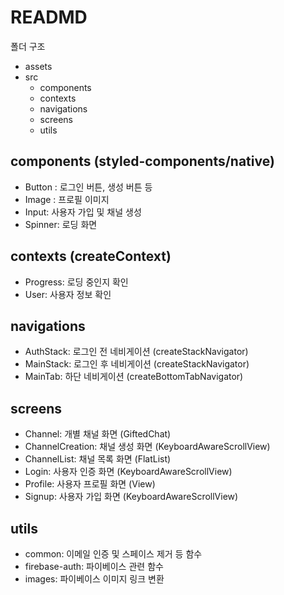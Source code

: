 # READMD

폴더 구조

- assets
- src
  - components
  - contexts
  - navigations
  - screens
  - utils



## components (styled-components/native)

- Button : 로그인 버튼, 생성 버튼 등
- Image : 프로필 이미지
- Input: 사용자 가입 및 채널 생성
- Spinner: 로딩 화면

## contexts (createContext)

- Progress: 로딩 중인지 확인
- User: 사용자 정보 확인

## navigations

- AuthStack: 로그인 전 네비게이션 (createStackNavigator)
- MainStack: 로그인 후 네비게이션 (createStackNavigator)
- MainTab: 하단 네비게이션 (createBottomTabNavigator)

## screens

- Channel: 개별 채널 화면 (GiftedChat)
- ChannelCreation: 채널 생성 화면 (KeyboardAwareScrollView)
- ChannelList: 채널 목록 화면 (FlatList)
- Login: 사용자 인증 화면 (KeyboardAwareScrollView)
- Profile: 사용자 프로필 화면 (View)
- Signup: 사용자 가입 화면 (KeyboardAwareScrollView)

## utils

- common: 이메일 인증 및 스페이스 제거 등 함수
- firebase-auth: 파이베이스 관련 함수
- images: 파이베이스 이미지 링크 변환

